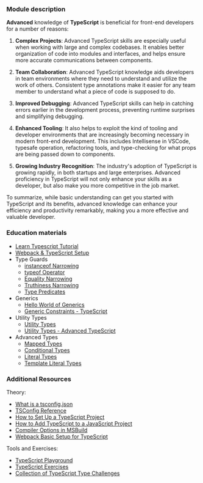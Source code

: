 ### Module description

**Advanced** knowledge of **TypeScript** is beneficial for front-end developers for a number of reasons:

1. **Complex Projects**: Advanced TypeScript skills are especially useful when working with large and complex codebases. 
It enables better organization of code into modules and interfaces, and helps ensure more accurate communications 
between components.

2. **Team Collaboration**: Advanced TypeScript knowledge aids developers in team environments where they need to understand 
and utilize the work of others. Consistent type annotations make it easier for any team member to understand what a 
piece of code is supposed to do.

3. **Improved Debugging**: Advanced TypeScript skills can help in catching errors earlier in the development process, 
preventing runtime surprises and simplifying debugging.

4. **Enhanced Tooling**: It also helps to exploit the kind of tooling and developer environments that are increasingly 
becoming necessary in modern front-end development. This includes Intellisense in VSCode, typesafe operation, 
refactoring tools, and type-checking for what props are being passed down to components.

5. **Growing Industry Recognition**: The industry's adoption of TypeScript is growing rapidly, in both startups and large 
enterprises. Advanced proficiency in TypeScript will not only enhance your skills as a developer, but also make you more 
competitive in the job market.

To summarize, while basic understanding can get you started with TypeScript and its benefits, advanced knowledge can 
enhance your efficiency and productivity remarkably, making you a more effective and valuable developer.


### Education materials
- [Learn Typescript Tutorial](https://scrimba.com/learn/typescript) 
- [Webpack & TypeScript Setup](https://youtube.com/playlist?list=PL4cUxeGkcC9hOkGbwzgYFmaxB0WiduYJC)
- Type Guards
  - [instanceof Narrowing](https://www.typescriptlang.org/docs/handbook/2/narrowing.html#instanceof-narrowing)
  - [typeof Operator](https://www.typescriptlang.org/docs/handbook/2/narrowing.html#typeof-type-guards)
  - [Equality Narrowing](https://www.typescriptlang.org/docs/handbook/2/narrowing.html#equality-narrowing)
  - [Truthiness Narrowing](https://www.typescriptlang.org/docs/handbook/2/narrowing.html#truthiness-narrowing)
  - [Type Predicates](https://www.typescriptlang.org/docs/handbook/2/narrowing.html#using-type-predicates)
- Generics 
  - [Hello World of Generics](https://www.typescriptlang.org/docs/handbook/2/generics.html#hello-world-of-generics)
  - [Generic Constraints - TypeScript](https://www.typescriptlang.org/docs/handbook/2/generics.html#generic-constraints)
- Utility Types 
  - [Utility Types](https://www.typescriptlang.org/docs/handbook/utility-types.html)
  - [Utility Types - Advanced TypeScript](https://youtu.be/Fgcu_iB2X04?si=KzVUMpuuhnH92gRj)
- Advanced Types
  - [Mapped Types](https://www.typescriptlang.org/docs/handbook/2/mapped-types.html#handbook-content)
  - [Conditional Types](https://www.typescriptlang.org/docs/handbook/2/conditional-types.html#handbook-content)
  - [Literal Types](https://www.typescriptlang.org/docs/handbook/2/everyday-types.html#literal-types)
  - [Template Literal Types](https://www.typescriptlang.org/docs/handbook/2/template-literal-types.html#handbook-content)


### Additional Resources
Theory:

- [What is a tsconfig.json](https://www.typescriptlang.org/docs/handbook/tsconfig-json.html)
- [TSConfig Reference](https://www.typescriptlang.org/tsconfig)
- [How to Set Up a TypeScript Project](https://www.freecodecamp.org/news/how-to-set-up-a-typescript-project-67b427114884/)
- [How to Add TypeScript to a JavaScript Project](https://www.freecodecamp.org/news/how-to-add-typescript-to-a-javascript-project/)
- [Compiler Options in MSBuild](https://www.typescriptlang.org/docs/handbook/compiler-options-in-msbuild.html)
- [Webpack Basic Setup for TypeScript](https://webpack.js.org/guides/typescript/)

Tools and Exercises:

- [TypeScript Playground](https://www.typescriptlang.org/play/index.html)
- [TypeScript Exercises](https://typescript-exercises.github.io/)
- [Collection of TypeScript Type Challenges](https://github.com/type-challenges/type-challenges)

